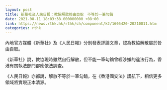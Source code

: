 ```yaml
---
layout: post
title: 新華社及人民日報：教協解散咎由自取　不等於一筆勾銷
date: 2021-08-11 18:03:38.000000000 +08:00
link: https://news.rthk.hk/rthk/ch/component/k2/1605420-20210811.htm
categories: rthk
---
```


內地官方媒體《新華社》及《人民日報》分別發表評論文章，認為教協解散屬於咎由自取。

《新華社》說，教協現時雖然自行解散，但不能一筆勾銷曾經涉嫌的違法行為，香港有關執法部門都應依法調查。

《人民日報》亦都說，解散不等於一筆勾銷，在《香港國安法》護航下，相信更多領域將實現正本清源。
